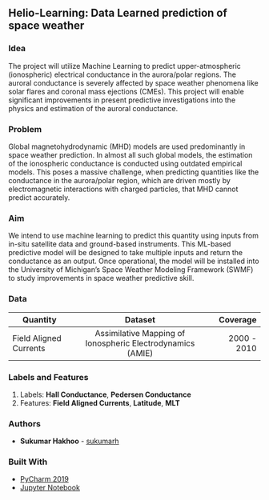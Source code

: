 ## Helio-Learning: Data Learned prediction of space weather

### Idea
The project will utilize Machine Learning to predict upper-atmospheric (ionospheric) electrical conductance in the aurora/polar regions. The auroral conductance is severely affected by space weather phenomena like solar flares and coronal mass ejections (CMEs).  This project will enable significant improvements in present predictive investigations into the physics and estimation of the auroral conductance.

### Problem
Global magnetohydrodynamic (MHD) models are used predominantly in space weather prediction. In almost all such global models, the estimation of the ionospheric conductance is conducted using outdated empirical models. This poses a massive challenge, when predicting quantities like the conductance in the aurora/polar region, which are driven mostly by electromagnetic interactions with charged particles, that MHD cannot predict accurately.

### Aim
We intend to use machine learning to predict this quantity using inputs from in-situ satellite data and ground-based instruments. This ML-based predictive model will be designed to take multiple inputs and return the conductance as an output. Once operational, the model will be installed into the University of Michigan’s Space Weather Modeling Framework (SWMF) to study improvements in space weather predictive skill.

### Data
| Quantity               | Dataset                                                    | Coverage    |
| ---------------------- |:----------------------------------------------------------:| -----------:|
| Field Aligned Currents | Assimilative Mapping of Ionospheric Electrodynamics (AMIE) | 2000 - 2010 |


### Labels and Features
1. Labels: **Hall Conductance**, **Pedersen Conductance**
2. Features: **Field Aligned Currents**, **Latitude**, **MLT**

### Authors
* **Sukumar Hakhoo** - [sukumarh](https://github.com/kuramus)

### Built With
* [PyCharm 2019](https://visualstudio.microsoft.com/vs/)
* [Jupyter Notebook](https://jupyter.org/)
